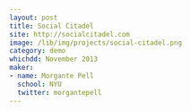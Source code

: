 ```yaml
---
layout: post
title: Social Citadel
site: http://socialcitadel.com
image: /lib/img/projects/social-citadel.png
category: demo
whichdd: November 2013
maker:
- name: Morgante Pell
  school: NYU
  twitter: morgantepell
---
```

